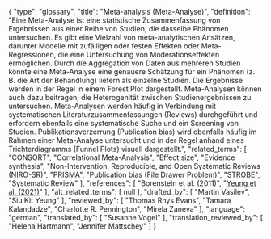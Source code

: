 {
    "type": "glossary",
    "title": "Meta-analysis (Meta-Analyse)",
    "definition": "Eine Meta-Analyse ist eine statistische Zusammenfassung von Ergebnissen aus einer Reihe von Studien, die dasselbe Phänomen untersuchen. Es gibt eine Vielzahl von meta-analytischen Ansätzen, darunter Modelle mit zufälligen oder festen Effekten oder Meta-Regressionen, die eine Untersuchung von Moderationseffekten ermöglichen. Durch die Aggregation von Daten aus mehreren Studien könnte eine Meta-Analyse eine genauere Schätzung für ein Phänomen (z. B. die Art der Behandlung) liefern als einzelne Studien. Die Ergebnisse werden in der Regel in einem Forest Plot dargestellt. Meta-Analysen können auch dazu beitragen, die Heterogenität zwischen Studienergebnissen zu untersuchen. Meta-Analysen werden häufig in Verbindung mit systematischen Literaturzusammenfassungen (Reviews) durchgeführt und erfordern ebenfalls eine systematische Suche und ein Screening von Studien. Publikationsverzerrung (Publication bias) wird ebenfalls häufig im Rahmen einer Meta-Analyse untersucht und in der Regel anhand eines Trichterdiagramms (Funnel Plots) visuell dargestellt.",
    "related_terms": [
        "CONSORT",
        "Correlational Meta-Analysis",
        "Effect size",
        "Evidence synthesis",
        "Non-Intervention, Reproducible, and Open Systematic Reviews (NIRO-SR)",
        "PRISMA",
        "Publication bias (File Drawer Problem)",
        "STROBE",
        "Systematic Review"
    ],
    "references": [
        "Borenstein et al. (2011)",
        "[Yeung et al. (2021)](https://osf.io/ytgrp/)"
    ],
    "alt_related_terms": [
        null
    ],
    "drafted_by": [
        "Martin Vasilev",
        "Siu Kit Yeung"
    ],
    "reviewed_by": [
        "Thomas Rhys Evans",
        "Tamara Kalandadze",
        "Charlotte R. Pennington",
        "Mirela Zaneva"
    ],
    "language": "german",
    "translated_by": [
        "Susanne Vogel"
    ],
    "translation_reviewed_by": [
        "Helena Hartmann",
        "Jennifer Mattschey"
    ]
}
